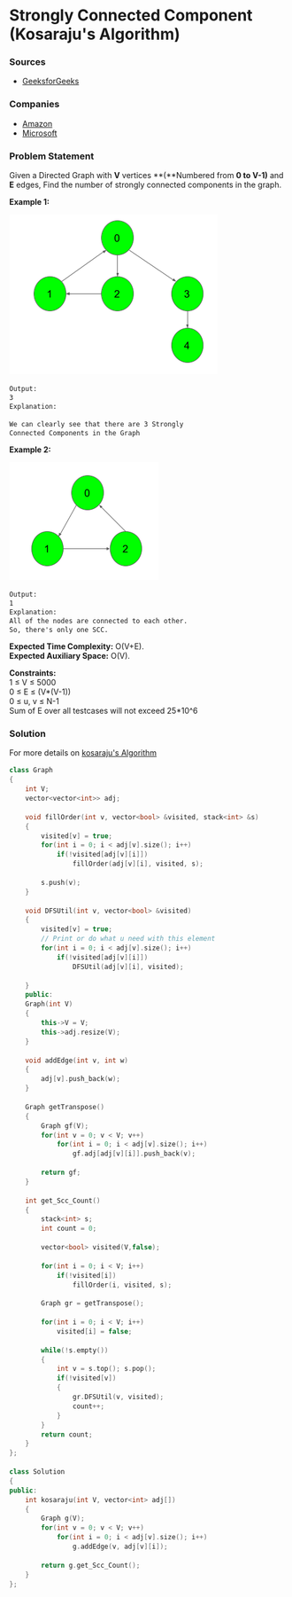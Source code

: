 # Strongly Connected Component (Kosaraju's Algorithm)

### Sources

* [GeeksforGeeks](https://practice.geeksforgeeks.org/problems/strongly-connected-components-kosarajus-algo/1#)

### Companies

* [Amazon](../../company-based-lists/amazon.md)
* [Microsoft](../../company-based-lists/microsoft.md)

### Problem Statement

Given a Directed Graph with **V** vertices **(**Numbered from **0 to V-1)** and **E** edges, Find the number of strongly connected components in the graph.

**Example 1:**

![](<../../.gitbook/assets/image (39).png>)

```
Output:
3
Explanation:

We can clearly see that there are 3 Strongly
Connected Components in the Graph
```

**Example 2:**

![](<../../.gitbook/assets/image (38).png>)

```
Output:
1
Explanation:
All of the nodes are connected to each other.
So, there's only one SCC.
```

**Expected Time Complexity:** O(V+E).\
**Expected Auxiliary Space:** O(V).\
&#x20;&#x20;

**Constraints:**\
&#x20;1 ≤ V ≤ 5000\
&#x20;0 ≤ E ≤ (V\*(V-1))\
&#x20;0 ≤ u, v ≤ N-1\
&#x20;Sum of E over all testcases will not exceed 25\*10^6

### **Solution**

For more details on [kosaraju's Algorithm](../../data-structures/graphs/graph-algorithms/kosarajus-algorithm.md)

```cpp
class Graph
{
    int V;  
    vector<vector<int>> adj;
    
    void fillOrder(int v, vector<bool> &visited, stack<int> &s)
    {
        visited[v] = true;
        for(int i = 0; i < adj[v].size(); i++)
            if(!visited[adj[v][i]])
                fillOrder(adj[v][i], visited, s);
        
        s.push(v);
    }
    
    void DFSUtil(int v, vector<bool> &visited)
    {
        visited[v] = true;
        // Print or do what u need with this element
        for(int i = 0; i < adj[v].size(); i++)
            if(!visited[adj[v][i]])
                DFSUtil(adj[v][i], visited);
        
    }
    public:
    Graph(int V)
    {
        this->V = V;
        this->adj.resize(V);
    }
    
    void addEdge(int v, int w)
    {
        adj[v].push_back(w);
    }
    
    Graph getTranspose()
    {
        Graph gf(V);
        for(int v = 0; v < V; v++)
            for(int i = 0; i < adj[v].size(); i++)
                gf.adj[adj[v][i]].push_back(v);
                      
        return gf;
    }
    
    int get_Scc_Count()
    {
        stack<int> s;
        int count = 0;
        
        vector<bool> visited(V,false);

        for(int i = 0; i < V; i++)
            if(!visited[i])
                fillOrder(i, visited, s);
                
        Graph gr = getTranspose();
        
        for(int i = 0; i < V; i++) 
            visited[i] = false;

        while(!s.empty())
        {
            int v = s.top(); s.pop();
            if(!visited[v])
            {
                gr.DFSUtil(v, visited);
                count++;
            }
        }
        return count;
    }
};

class Solution
{
public:
    int kosaraju(int V, vector<int> adj[])
    {
        Graph g(V);
        for(int v = 0; v < V; v++)
            for(int i = 0; i < adj[v].size(); i++)
                g.addEdge(v, adj[v][i]);
    
        return g.get_Scc_Count();
    }
};
```


